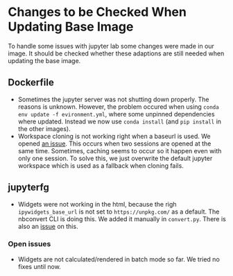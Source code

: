 # Changes to be Checked When Updating Base Image

To handle some issues with jupyter lab some changes were made in our image. It should be checked whether these adaptions are still needed when updating the base image.

## Dockerfile

- Sometimes the jupyter server was not shutting down properly. The reasons is unknown. However, the problem occured when using `conda env update -f evironment.yml`, where some unpinned dependencies where updated. Instead we now use `conda install` (and `pip install` in the other images).
- Workspace cloning is not working right when a baseurl is used. We opened [an issue](https://github.com/jupyterlab/jupyterlab/issues/7495). This occurs when two sessions are opened at the same time. Sometimes, caching seems to occur so it happen even with only one session. To solve this, we just overwrite the default jupyter workspace which is used as a fallback when cloning fails.

## jupyterfg

- Widgets were not working in the html, because the righ `ipywidgets_base_url` is not set to `https://unpkg.com/` as a default. The nbconvert CLI is doing this. We added it manually in `convert.py`. There is also an [issue](https://github.com/jupyterlab/jupyterlab/issues/7262) on this.

### Open issues

- Widgets are not calculated/rendered in batch mode so far. We tried no fixes until now.
